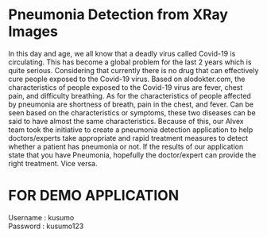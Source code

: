 # Pneumonia Detection from XRay Images
In this day and age, we all know that a deadly virus called Covid-19 is circulating. This has become a global problem for the last 2 years which is quite serious. Considering that currently there is no drug that can effectively cure people exposed to the Covid-19 virus. Based on alodokter.com, the characteristics of people exposed to the Covid-19 virus are fever, chest pain, and difficulty breathing. As for the characteristics of people affected by pneumonia are shortness of breath, pain in the chest, and fever. Can be seen based on the characteristics or symptoms, these two diseases can be said to have almost the same characteristics.
Because of this, our Alvex team took the initiative to create a pneumonia detection application to help doctors/experts take appropriate and rapid treatment measures to detect whether a patient has pneumonia or not. If the results of our application state that you have Pneumonia, hopefully the doctor/expert can provide the right treatment. Vice versa.

# FOR DEMO APPLICATION
Username : kusumo<br>
Password : kusumo123
